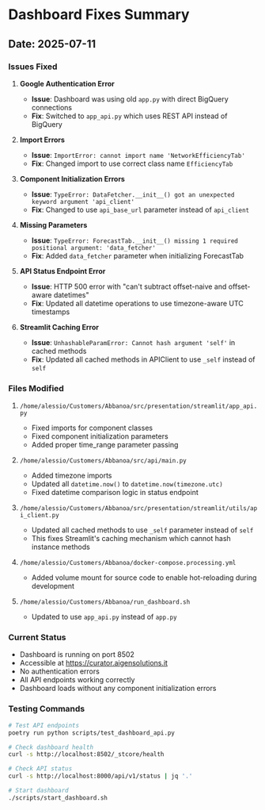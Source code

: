 # Dashboard Fixes Summary

## Date: 2025-07-11

### Issues Fixed

1. **Google Authentication Error**
   - **Issue**: Dashboard was using old `app.py` with direct BigQuery connections
   - **Fix**: Switched to `app_api.py` which uses REST API instead of BigQuery

2. **Import Errors**
   - **Issue**: `ImportError: cannot import name 'NetworkEfficiencyTab'`
   - **Fix**: Changed import to use correct class name `EfficiencyTab`

3. **Component Initialization Errors**
   - **Issue**: `TypeError: DataFetcher.__init__() got an unexpected keyword argument 'api_client'`
   - **Fix**: Changed to use `api_base_url` parameter instead of `api_client`

4. **Missing Parameters**
   - **Issue**: `TypeError: ForecastTab.__init__() missing 1 required positional argument: 'data_fetcher'`
   - **Fix**: Added `data_fetcher` parameter when initializing ForecastTab

5. **API Status Endpoint Error**
   - **Issue**: HTTP 500 error with "can't subtract offset-naive and offset-aware datetimes"
   - **Fix**: Updated all datetime operations to use timezone-aware UTC timestamps

6. **Streamlit Caching Error**
   - **Issue**: `UnhashableParamError: Cannot hash argument 'self'` in cached methods
   - **Fix**: Updated all cached methods in APIClient to use `_self` instead of `self`

### Files Modified

1. `/home/alessio/Customers/Abbanoa/src/presentation/streamlit/app_api.py`
   - Fixed imports for component classes
   - Fixed component initialization parameters
   - Added proper time_range parameter passing

2. `/home/alessio/Customers/Abbanoa/src/api/main.py`
   - Added timezone imports
   - Updated all `datetime.now()` to `datetime.now(timezone.utc)`
   - Fixed datetime comparison logic in status endpoint

3. `/home/alessio/Customers/Abbanoa/src/presentation/streamlit/utils/api_client.py`
   - Updated all cached methods to use `_self` parameter instead of `self`
   - This fixes Streamlit's caching mechanism which cannot hash instance methods

4. `/home/alessio/Customers/Abbanoa/docker-compose.processing.yml`
   - Added volume mount for source code to enable hot-reloading during development

5. `/home/alessio/Customers/Abbanoa/run_dashboard.sh`
   - Updated to use `app_api.py` instead of `app.py`

### Current Status

- Dashboard is running on port 8502
- Accessible at https://curator.aigensolutions.it
- No authentication errors
- All API endpoints working correctly
- Dashboard loads without any component initialization errors

### Testing Commands

```bash
# Test API endpoints
poetry run python scripts/test_dashboard_api.py

# Check dashboard health
curl -s http://localhost:8502/_stcore/health

# Check API status
curl -s http://localhost:8000/api/v1/status | jq '.'

# Start dashboard
./scripts/start_dashboard.sh
```